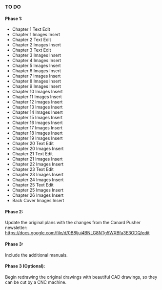 ### TO DO

#### Phase 1:

*  Chapter 1 Text Edit
*  Chapter 1 Images Insert
*  Chapter 2 Text Edit
*  Chapter 2 Images Insert
*  Chapter 3 Text Edit
*  Chapter 3 Images Insert
*  Chapter 4 Images Insert
*  Chapter 5 Images Insert
*  Chapter 6 Images Insert
*  Chapter 7 Images Insert
*  Chapter 8 Images Insert
*  Chapter 9 Images Insert
*  Chapter 10 Images Insert
*  Chapter 11 Images Insert
*  Chapter 12 Images Insert
*  Chapter 13 Images Insert
*  Chapter 14 Images Insert
*  Chapter 15 Images Insert
*  Chapter 16 Images Insert
*  Chapter 17 Images Insert
*  Chapter 18 Images Insert
*  Chapter 19 Images Insert
*  Chapter 20 Text Edit
*  Chapter 20 Images Insert
*  Chapter 21 Text Edit
*  Chapter 21 Images Insert
*  Chapter 22 Images Insert
*  Chapter 23 Text Edit
*  Chapter 23 Images Insert
*  Chapter 24 Images Insert
*  Chapter 25 Text Edit
*  Chapter 25 Images Insert
*  Chapter 26 Images Insert
*  Back Cover Images Insert

#### Phase 2:

Update the original plans with the changes from the Canard Pusher newsletter: 
https://docs.google.com/file/d/0B8ljui4BNLG8NTg5WXBfa3E3ODQ/edit

#### Phase 3:

Include the additional manuals.

#### Phase 3 (Optional):

Begin redrawing the original drawings with beautiful CAD drawings, so they can be cut by a CNC machine.

